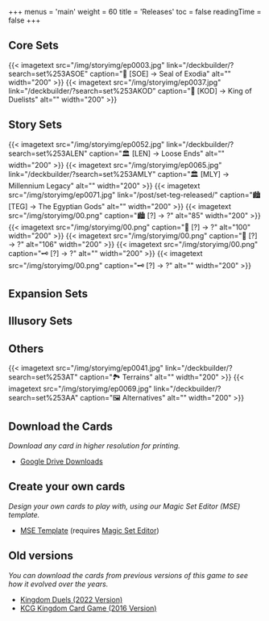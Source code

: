 +++
menus = 'main'
weight = 60
title = 'Releases'
toc = false
readingTime = false
+++

## Core Sets

<div style="display: flex; justify-content: left; gap: 5px;">
{{< imagetext src="/img/storyimg/ep0003.jpg" link="/deckbuilder/?search=set%253ASOE" caption="🏰 [SOE] → Seal of Exodia" alt="" width="200" >}}
{{< imagetext src="/img/storyimg/ep0037.jpg" link="/deckbuilder/?search=set%253AKOD" caption="🏰 [KOD] → King of Duelists" alt="" width="200" >}}
</div>

## Story Sets

<div style="display: flex; justify-content: left; gap: 5px;">
{{< imagetext src="/img/storyimg/ep0052.jpg" link="/deckbuilder/?search=set%253ALEN" caption="🏛️ [LEN] → Loose Ends" alt="" width="200" >}}
{{< imagetext src="/img/storyimg/ep0065.jpg" link="/deckbuilder/?search=set%253AMLY" caption="🏛️ [MLY] → Millennium Legacy" alt="" width="200" >}}
{{< imagetext src="/img/storyimg/ep0071.jpg" link="/post/set-teg-released/" caption="🏙️ [TEG] → The Egyptian Gods" alt="" width="200" >}}
{{< imagetext src="/img/storyimg/00.png" caption="🏙️ [?] → ?" alt="85" width="200" >}}
</div>

<div style="display: flex; justify-content: left; gap: 5px;">
{{< imagetext src="/img/storyimg/00.png" caption="🎇 [?] → ?" alt="100" width="200" >}}
{{< imagetext src="/img/storyimg/00.png" caption="🎇 [?] → ?" alt="106" width="200" >}}
{{< imagetext src="/img/storyimg/00.png" caption="🗝️ [?] → ?" alt="" width="200" >}}
{{< imagetext src="/img/storyimg/00.png" caption="🗝️ [?] → ?" alt="" width="200" >}}
</div>

## Expansion Sets


## Illusory Sets


## Others

<div style="display: flex; justify-content: left; gap: 5px;">
{{< imagetext src="/img/storyimg/ep0041.jpg" link="/deckbuilder/?search=set%253AT" caption="🏞️ Terrains" alt="" width="200" >}}
{{< imagetext src="/img/storyimg/ep0069.jpg" link="/deckbuilder/?search=set%253AA" caption="🖼️ Alternatives" alt="" width="200" >}}
</div>

## Download the Cards

*Download any card in higher resolution for printing.*

- [Google Drive Downloads](https://drive.google.com/drive/folders/1DjpOGiYT_VjMQnTEr3nBwLHyYe8wF4A8)

## Create your own cards

*Design your own cards to play with, using our Magic Set Editor (MSE) template.*

- [MSE Template](https://drive.google.com/file/d/1RcNRZfQf2CNvd3HtmutTU2t16lQxkLBx/view?usp=drive_link) (requires [Magic Set Editor](https://magicseteditor.boards.net/))

## Old versions

*You can download the cards from previous versions of this game to see how it evolved over the years.*

- [Kingdom Duels (2022 Version)](https://drive.google.com/drive/folders/1-ZT--E50W_yzyyNtEywZUje33fIS_zoM)
- [KCG Kingdom Card Game (2016 Version)](https://drive.google.com/drive/folders/1CYapJYlAR-obHRjBixno5oEMXigOTMF7)
